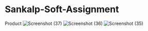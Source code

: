 # Sankalp-Soft-Assignment
Product
![Screenshot (37)](https://user-images.githubusercontent.com/86479073/156915337-5a863e7b-8a3d-4bf2-bb11-3e0ba4028b1a.png)
![Screenshot (36)](https://user-images.githubusercontent.com/86479073/156915322-62decfc4-25c9-4462-959e-93dfa343a5b0.png)
![Screenshot (35)](https://user-images.githubusercontent.com/86479073/156915317-d53b6851-ccb2-4b3a-99c1-3a663fb19633.png)
